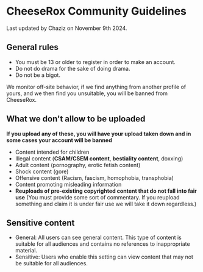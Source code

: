 # CheeseRox Community Guidelines 
Last updated by Chaziz on November 9th 2024.

## General rules
* You must be 13 or older to register in order to make an account.
* Do not do drama for the sake of doing drama.
* Do not be a bigot.

We monitor off-site behavior, if we find anything from another profile of yours, and we then find you unsuitable,
you will be banned from CheeseRox.

## What we don't allow to be uploaded

**If you upload any of these, you will have your upload taken down and in some cases your account will be banned**

* Content intended for children
* Illegal content (**CSAM/CSEM content**, **bestiality content**, doxxing)
* Adult content (pornography, erotic fetish content)
* Shock content (gore)
* Offensive content (Racism, fascism, homophobia, transphobia)
* Content promoting misleading information
* **Reuploads of pre-existing copyrighted content that do not fall into fair use** (You must provide some sort of commentary. If you reupload something and claim it is under fair use we will take it down regardless.)

## Sensitive content

* General: All users can see general content. This type of content is suitable for all audiences and contains no references to inappropriate material.
* Sensitive: Users who enable this setting can view content that may not be suitable for all audiences.
